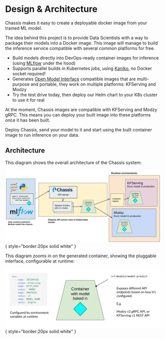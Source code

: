 # Design & Architecture

Chassis makes it easy to create a deployable docker image from your trained ML model.

The idea behind this project is to provide Data Scientists with a way to package their models into a Docker image. This image will manage to build the inference service compatible with several common platforms for free.

* Build models directly into DevOps-ready container images for inference (using [MLflow](https://mlflow.org) under the hood)
* Supports parallel builds in Kubernetes jobs, using [Kaniko](https://github.com/GoogleContainerTools/kaniko), no Docker socket required!
* Generates [Open Model Interface](https://openmodel.ml) compatible images that are multi-purpose and portable, they work on multiple platforms: KFServing and Modzy
* Try the test drive today, then deploy our Helm chart to your K8s cluster to use it for real

At the moment, Chassis images are compatible with KFServing and Modzy gRPC. This means you can deploy your built image into these platforms once it has been built.

Deploy Chassis, send your model to it and start using the built container image to run inference on your data.

## Architecture

This diagram shows the overall architecture of the Chassis system:

![](../images/architecture.png){ style="border:20px solid white" }

This diagram zooms in on the generated container, showing the pluggable interface, configurable at runtime:

![](../images/container.png){ style="border:20px solid white" }